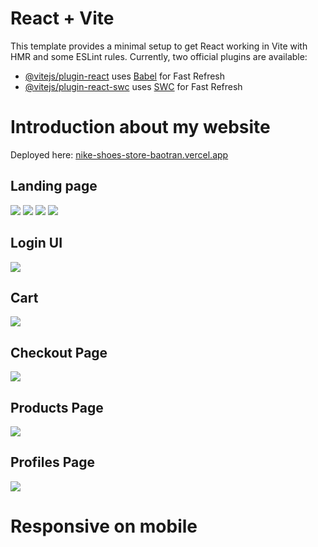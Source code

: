 # React + Vite
This template provides a minimal setup to get React working in Vite with HMR and some ESLint rules.
Currently, two official plugins are available:

- [@vitejs/plugin-react](https://github.com/vitejs/vite-plugin-react/blob/main/packages/plugin-react/README.md) uses [Babel](https://babeljs.io/) for Fast Refresh
- [@vitejs/plugin-react-swc](https://github.com/vitejs/vite-plugin-react-swc) uses [SWC](https://swc.rs/) for Fast Refresh

# Introduction about my website
Deployed here: <a href="https://nike-shoes-store-baotran.vercel.app/" target="_blank">nike-shoes-store-baotran.vercel.app</a>

<h2>Landing page</h2>
<img src="https://res.cloudinary.com/boyplunger128/image/upload/v1695799680/shoes_bibt0d.png"/>
<img src="https://res.cloudinary.com/boyplunger128/image/upload/v1695799681/shoes1_flx2mt.png"/>
<img src="https://res.cloudinary.com/boyplunger128/image/upload/v1695799681/shoes3_mvctdf.png"/>
<img src="https://res.cloudinary.com/boyplunger128/image/upload/v1695799681/shoes4_zbpekp.png"/>
<h2>Login UI</h2>
<img src="https://res.cloudinary.com/boyplunger128/image/upload/v1695799676/shoes8_txp5lz.png" />
<h2>Cart</h2>
<img src="https://res.cloudinary.com/boyplunger128/image/upload/v1695799682/shoes5_tf1qcn.png"/>
<h2>Checkout Page</h2>
<img src="https://res.cloudinary.com/boyplunger128/image/upload/v1695799675/shoes6_i4hiv3.png"/>
<h2>Products Page</h2>
<img src="https://res.cloudinary.com/boyplunger128/image/upload/v1695799676/shoes7_b1sjf0.png" />
<h2>Profiles Page</h2>
<img src="https://res.cloudinary.com/boyplunger128/image/upload/v1696329043/profiles_lnsan9.png" />

# Responsive on mobile

